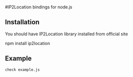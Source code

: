 #IP2Location bindings for node.js

## Installation
You should have IP2Location library installed from official site

  npm install ip2location

## Example
    check example.js
